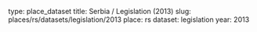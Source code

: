 type: place_dataset
title: Serbia / Legislation (2013)
slug: places/rs/datasets/legislation/2013
place: rs
dataset: legislation
year: 2013
